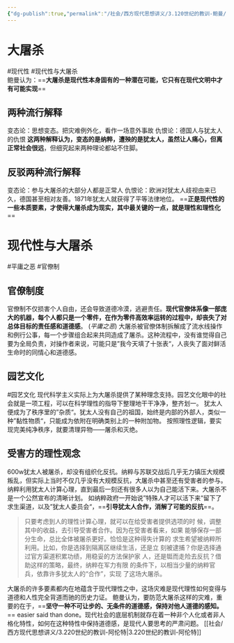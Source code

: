 ```yaml
---
{"dg-publish":true,"permalink":"/社会/西方现代思想讲义/3.120世纪的教训-鲍曼/","dgPassFrontmatter":true}
---
```



# 大屠杀
#现代性 #现代性与大屠杀  
鲍曼认为：==**大屠杀是现代性本身固有的一种潜在可能，它只有在现代文明中才有可能实现**==
## 两种流行解释
变态论：思想变态。把灾难例外化，看作一场意外事故
仇恨论：德国人与犹太人的仇恨
**这两种解释认为，变态的是纳粹，遭殃的是犹太人，虽然让人痛心，但离正常社会很远**，但细究起来两种理论都站不住脚。
## 反驳两种流行解释
变态论：参与大屠杀的大部分人都是正常人
仇恨论：欧洲对犹太人歧视由来已久，德国甚至相对友善。1871年犹太人就获得了平等法律地位。
==**正是现代性的一些本质要素，才使得大屠杀成为现实，其中最关键的一点，就是理性和理性化**==
# 现代性与大屠杀
#平庸之恶 #官僚制
## 官僚制度
官僚制不仅损害个人自由，还会导致道德冷漠，逃避责任。**现代官僚体系像一部庞大的机器，每个人都只是一个零件，在作为零件高效率运转的过程中，却丧失了对总体目标的责任感和道德感**。
(*平庸之恶*)
大屠杀被官僚体制拆解成了流水线操作和例行公事，每一个步骤组合起来共同造成了屠杀。这种流程中，没有谁觉得自己要为全局负责，对操作者来说，可能只是”我今天填了十张表“，人丧失了面对鲜活生命时的同情心和道德感。
## 园艺文化
#园艺文化
现代科学主义实际上为大屠杀提供了某种理念支持。园艺文化眼中的社会就是一项工程，可以在科学理性的指导下整理地干干净净，整齐划一。
犹太人便成为了秩序里的”杂质“。犹太人没有自己的祖国，始终是内部的外部人，类似一种”黏性物质“，只能成为依附在明确类别上的一种附加物。
按照理性逻辑，要实现完美纯净秩序，就要清理异物——屠杀和灭绝。
## 受害方的理性观念
600w犹太人被屠杀，却没有组织化反抗。纳粹与苏联交战后几乎无力镇压大规模叛乱，但实际上当时不仅几乎没有大规模反抗，大屠杀中甚至还有受害者的参与。
纳粹利用犹太人计算心理，直到最后一刻还有很多人以为自己能活下来。大屠杀不是一个公然宣布的清晰计划。
如纳粹政府一开始说”特殊人才可以活下来“留下了求生渠道，以及”犹太人委员会“，==**引导犹太人合作，消解了可能的反抗**==。
>只要考虑到⼈的理性计算⼼理，就可以在给受害者提供选项的时 候，调整其中的收益，去引导受害者合作。因为在受害者看来，如果 能够保存⼀部分⽣命，总⽐全体被屠杀更好。恰恰是这种得失计算的 求⽣希望被纳粹所利⽤。⽐如，你是选择到隔离区继续⽣活，还是⽴ 刻被逮捕？你是选择通过官⽅渠道积累功绩，⽤稳妥的⽅法保护家 ⼈，还是铤⽽⾛险去反抗？借助这样的策略，最终，纳粹在军⼒有限 的条件下，以相当少量的纳粹官兵，依靠许多犹太⼈的“合作”，实现 了这场⼤屠杀。

大屠杀的许多要素都内在地蕴含于现代理性之中，这场灾难是现代理性如何变得与道德和人性完全背道而驰的历史力证。
鲍曼认为，要防范大屠杀这样的灾难，重要的在于，==**坚守一种不可让步的、无条件的道德感，保持对他人道德的感知。**==
easier said than done。现代社会的底层机制就存在着一种非个人化或者非人格化特性，如何在这种特性中保持道德感，是现代人要思考的严肃问题。
[[社会/西方现代思想讲义/3.220世纪的教训-阿伦特\|3.220世纪的教训-阿伦特]]


